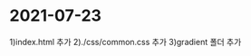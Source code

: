 2021-07-23
=========================================
1)index.html 추가 
2)./css/common.css 추가
3)gradient 폴더 추가
